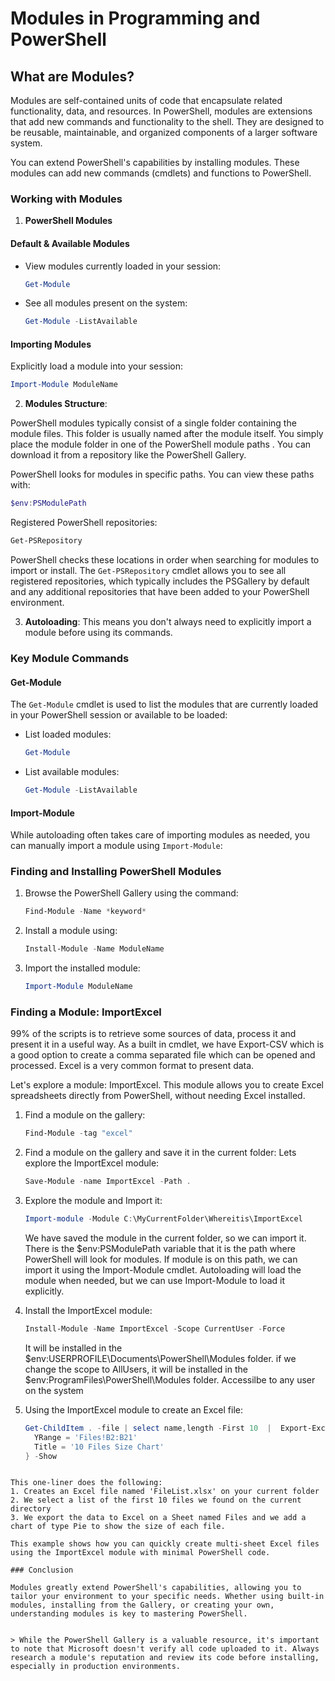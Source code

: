 # Modules in Programming and PowerShell

## What are Modules?

Modules are self-contained units of code that encapsulate related functionality, data, and resources. 
In PowerShell, modules are extensions that add new commands and functionality to the shell.
They are designed to be reusable, maintainable, and organized components of a larger software system. 


You can extend PowerShell's capabilities by installing modules. 
These modules can add new commands (cmdlets) and functions to PowerShell.

### Working with Modules


1. **PowerShell Modules**

#### Default & Available Modules
- View modules currently loaded in your session:
  ```powershell
  Get-Module
  ```
- See all modules present on the system:
  ```powershell
  Get-Module -ListAvailable
  ```

#### Importing Modules
Explicitly load a module into your session:
```powershell
Import-Module ModuleName
```

2. **Modules Structure**: 

PowerShell modules typically consist of a single folder containing the module files. This folder is usually named after the module itself. 
You simply place the module folder in one of the PowerShell module paths .
You can download it from a repository like the PowerShell Gallery.

PowerShell looks for modules in specific paths. You can view these paths with:

   ```powershell
   $env:PSModulePath 
   ```

Registered PowerShell repositories:
   ```powershell
   Get-PSRepository
   ```

PowerShell checks these locations in order when searching for modules to import or install. The `Get-PSRepository` cmdlet allows you to see all registered repositories, which typically includes the PSGallery by default and any additional repositories that have been added to your PowerShell environment.

3. **Autoloading**:  This means you don't always need to explicitly import a module before using its commands.

### Key Module Commands

#### Get-Module

The `Get-Module` cmdlet is used to list the modules that are currently loaded in your PowerShell session or available to be loaded:

- List loaded modules:
  ```powershell
  Get-Module
  ```

- List available modules:
  ```powershell
  Get-Module -ListAvailable
  ```

#### Import-Module

While autoloading often takes care of importing modules as needed, you can manually import a module using `Import-Module`:


### Finding and Installing PowerShell Modules

1. Browse the PowerShell Gallery using the command:
   ```powershell
   Find-Module -Name *keyword*
   ```

2. Install a module using:
   ```powershell
   Install-Module -Name ModuleName
   ```

3. Import the installed module:
   ```powershell
   Import-Module ModuleName
   ```

### Finding a Module: ImportExcel

99% of the scripts is to retrieve some sources of data, process it and present it in a useful way.
As a built in cmdlet, we have Export-CSV which is a good option to create a comma separated file which can be opened and processed.
Excel is a very common format to present data.

Let's explore a module: ImportExcel. 
This module allows you to create Excel spreadsheets directly from PowerShell, without needing Excel installed.

1. Find a module on the gallery:
   ```powershell
   Find-Module -tag "excel"
   ```

2. Find a module on the gallery and save it in the current folder:
   Lets explore the ImportExcel module:
   ```powershell
   Save-Module -name ImportExcel -Path .
   ```


3. Explore the module and Import it:
   ```powershell
   Import-module -Module C:\MyCurrentFolder\Whereitis\ImportExcel
   ```
      We have saved the module in the current folder, so we can import it.
      There is the $env:PSModulePath variable that it is the path where PowerShell will look for modules.
      If module is on this path, we can import it using the Import-Module cmdlet.
      Autoloading will load the module when needed, but we can use Import-Module to load it explicitly.

4. Install the ImportExcel module:
   ```powershell
   Install-Module -Name ImportExcel -Scope CurrentUser -Force
   ```
   It will be installed in the $env:USERPROFILE\Documents\PowerShell\Modules folder.
   if we change the scope to AllUsers, it will be installed in the $env:ProgramFiles\PowerShell\Modules folder.
   Accessilbe to any user on the system


5. Using the ImportExcel module to create an Excel file:
       
   ```powershell
   Get-ChildItem . -file | select name,length -First 10  |  Export-Excel -Path .\FileTest.xlsx -WorksheetName "Files" -ChartType Pie -ExcelChartDefinition @{
     YRange = 'Files!B2:B21'  
     Title = '10 Files Size Chart'
   } -Show 
  ```

This one-liner does the following:
1. Creates an Excel file named 'FileList.xlsx' on your current folder
2. We select a list of the first 10 files we found on the current directory 
3. We export the data to Excel on a Sheet named Files and we add a chart of type Pie to show the size of each file.

This example shows how you can quickly create multi-sheet Excel files using the ImportExcel module with minimal PowerShell code.

### Conclusion

Modules greatly extend PowerShell's capabilities, allowing you to tailor your environment to your specific needs. Whether using built-in modules, installing from the Gallery, or creating your own, understanding modules is key to mastering PowerShell.


> While the PowerShell Gallery is a valuable resource, it's important to note that Microsoft doesn't verify all code uploaded to it. Always research a module's reputation and review its code before installing, especially in production environments.
